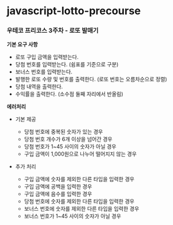 # javascript-lotto-precourse

### 우테코 프리코스 3주차 - 로또 발매기

**기본 요구 사항**

- 로또 구입 금액을 입력받는다.
- 당첨 번호를 입력받는다. (쉼표를 기준으로 구분)
- 보너스 번호를 입력받는다.
- 발행한 로또 수량 및 번호를 출력한다. (로또 번호는 오름차순으로 정렬)
- 당첨 내역을 출력한다.
- 수익률을 출력한다. (소수점 둘째 자리에서 반올림)

**에러처리**

- 기본 제공

  - 당첨 번호에 중복된 숫자가 있는 경우
  - 당첨 번호 개수가 6개 이상을 넘어간 경우
  - 당첨 번호가 1~45 사이의 숫자가 아닐 경우
  - 구입 금액이 1,000원으로 나누어 떨어지지 않는 경우

- 추가 처리

  - 구입 금액에 숫자를 제외한 다른 타입을 입력한 경우
  - 구입 금액에 공백을 입력한 경우
  - 구입 금액에 음수를 입력한 경우
  - 당첨 번호에 숫자를 제외한 다른 타입을 입력한 경우
  - 보너스 번호에 숫자를 제외한 다른 타입을 입력한 경우
  - 보너스 번호가 1~45 사이의 숫자가 아닐 경우
